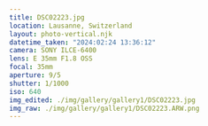 ```yaml
---
title: DSC02223.jpg
location: Lausanne, Switzerland
layout: photo-vertical.njk
datetime_taken: "2024:02:24 13:36:12"
camera: SONY ILCE-6400
lens: E 35mm F1.8 OSS
focal: 35mm
aperture: 9/5
shutter: 1/1000
iso: 640
img_edited: ./img/gallery/gallery1/DSC02223.jpg
img_raw: ./img/gallery/gallery1/DSC02223.ARW.png
---
```

